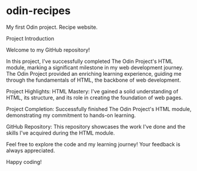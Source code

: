 # odin-recipes
My first Odin project. Recipe website.


Project Introduction

Welcome to my GitHub repository!

In this project, I've successfully completed The Odin Project's HTML module, marking a significant milestone in my web development journey. The Odin Project provided an enriching learning experience, guiding me through the fundamentals of HTML, the backbone of web development.

Project Highlights:
HTML Mastery: I've gained a solid understanding of HTML, its structure, and its role in creating the foundation of web pages.

Project Completion: Successfully finished The Odin Project's HTML module, demonstrating my commitment to hands-on learning.

GitHub Repository: This repository showcases the work I've done and the skills I've acquired during the HTML module.

Feel free to explore the code and my learning journey! Your feedback is always appreciated.

Happy coding! 